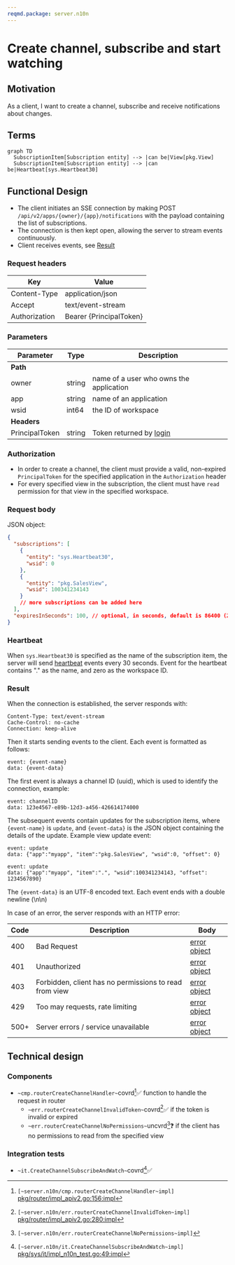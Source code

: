 ```yaml
---
reqmd.package: server.n10n
---
```


# Create channel, subscribe and start watching

## Motivation

As a client, I want to create a channel, subscribe and receive notifications about changes.

## Terms

```mermaid
graph TD
  SubscriptionItem[Subscription entity] --> |can be|View[pkg.View]
  SubscriptionItem[Subscription entity] --> |can be|Heartbeat[sys.Heartbeat30]
```

## Functional Design

- The client initiates an SSE connection by making POST `/api/v2/apps/{owner}/{app}/notifications` with the payload containing the list of subscriptions.
- The connection is then kept open, allowing the server to stream events continuously.
- Client receives events, see [Result](#result)

### Request headers

| Key | Value |
| --- | --- |
| Content-Type | application/json |
| Accept | text/event-stream |
| Authorization | Bearer {PrincipalToken} |

### Parameters

| Parameter | Type | Description |
| --- | --- | --- |
| **Path** | | |
| owner | string | name of a user who owns the application |
| app | string | name of an application |
| wsid | int64 | the ID of workspace |
| **Headers** | | |
| PrincipalToken | string | Token returned by [login](../apiv2/login.md) |

### Authorization

- In order to create a channel, the client must provide a valid, non-expired `PrincipalToken` for the specified application in the `Authorization` header
- For every specified view in the subscription, the client must have `read` permission for that view in the specified workspace.

### Request body

JSON object:

```json
{
  "subscriptions": [
    {
      "entity": "sys.Heartbeat30",
      "wsid": 0
    },
    {
      "entity": "pkg.SalesView",
      "wsid": 100341234143
    }
    // more subscriptions can be added here
  ],
  "expiresInSeconds": 100, // optional, in seconds, default is 86400 (24h)
}
```

### Heartbeat

When `sys.Heartbeat30` is specified as the name of the subscription item, the server will send [heartbeat](./heartbeats.md) events every 30 seconds.
Event for the heartbeat contains "." as the name, and zero as the workspace ID.

### Result

When the connection is established, the server responds with:

```plaintext
Content-Type: text/event-stream
Cache-Control: no-cache
Connection: keep-alive
```

Then it starts sending events to the client. Each event is formatted as follows:

```plaintext
event: {event-name}
data: {event-data}
```

The first event is always a channel ID (uuid), which is used to identify the connection, example:

```plaintext
event: channelID
data: 123e4567-e89b-12d3-a456-426614174000
```

The subsequent events contain updates for the subscription items, where `{event-name}` is `update`, and `{event-data}` is the JSON object containing the details of the update. Example view update event:

```plaintext
event: update
data: {"app":"myapp", "item":"pkg.SalesView", "wsid":0, "offset": 0}

event: update
data: {"app":"myapp", "item":".", "wsid":100341234143, "offset": 1234567890}
```

The `{event-data}` is an UTF-8 encoded text. Each event ends with a double newline (\n\n)

In case of an error, the server responds with an HTTP error:

| Code | Description | Body |
| --- | --- | --- |
| 400 | Bad Request | [error object](errors.md) |
| 401 | Unauthorized | [error object](errors.md) |
| 403 | Forbidden, client has no permissions to read from view | [error object](errors.md) |
| 429 | Too may requests, rate limiting | [error object](cerrors.md) |
| 500+ | Server errors / service unavailable | [error object](errors.md) |

## Technical design

### Components

- `~cmp.routerCreateChannelHandler~`covrd[^1]✅ function to handle the request in router
  - `~err.routerCreateChannelInvalidToken~`covrd[^3]✅ if the token is invalid or expired
  - `~err.routerCreateChannelNoPermissions~`uncvrd[^4]❓ if the client has no permissions to read from the specified view

### Integration tests

- `~it.CreateChannelSubscribeAndWatch~`covrd[^2]✅

[^1]: `[~server.n10n/cmp.routerCreateChannelHandler~impl]` [pkg/router/impl_apiv2.go:156:impl](https://github.com/voedger/voedger/blob/main/pkg/router/impl_apiv2.go#L156)
[^2]: `[~server.n10n/it.CreateChannelSubscribeAndWatch~impl]` [pkg/sys/it/impl_n10n_test.go:49:impl](https://github.com/voedger/voedger/blob/main/pkg/sys/it/impl_n10n_test.go#L49)
[^3]: `[~server.n10n/err.routerCreateChannelInvalidToken~impl]` [pkg/router/impl_apiv2.go:280:impl](https://github.com/voedger/voedger/blob/main/pkg/router/impl_apiv2.go#L280)
[^4]: `[~server.n10n/err.routerCreateChannelNoPermissions~impl]`
